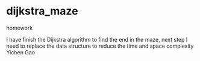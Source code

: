 # dijkstra_maze
homework  
  
I have finish the Dijkstra algorithm to find the end in the maze, next step I need to replace the data structure to reduce the time and space complexity  
Yichen Gao
  
  
